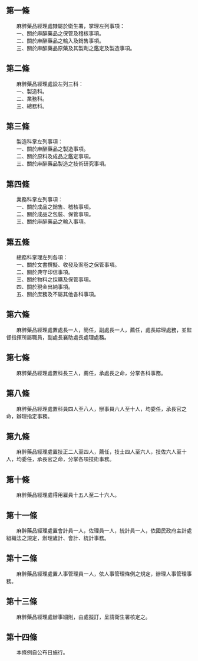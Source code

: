 第一條 
-------
　　麻醉藥品經理處隸屬於衛生署，掌理左列事項：  
　　一、關於麻醉藥品之保管及稽核事項。  
　　二、關於麻醉藥品之輸入及銷售事項。  
　　三、關於麻醉藥品原藥及其製劑之鑑定及製造事項。  


第二條 
-------
　　麻醉藥品經理處設左列三科：  
　　一、製造科。  
　　二、業務科。  
　　三、總務科。  


第三條 
-------
　　製造科掌左列事項：  
　　一、關於麻醉藥品之製造事項。  
　　二、關於原料及成品之鑑定事項。  
　　三、關於麻醉藥品製造之技術研究事項。  


第四條 
-------
　　業務科掌左列事項：  
　　一、關於成品之銷售、稽核事項。  
　　二、關於成品之包裝、保管事項。  
　　三、關於麻醉藥品之輸入事項。  


第五條 
-------
　　總務科掌理左列各項：  
　　一、關於文書撰擬、收發及案卷之保管事項。  
　　二、關於典守印信事項。  
　　三、關於物料之採購及保管事項。  
　　四、關於現金出納事項。  
　　五、關於庶務及不屬其他各科事項。  


第六條 
-------
　　麻醉藥品經理處置處長一人，簡任，副處長一人，薦任，處長綜理處務，並監督指揮所屬職員，副處長襄助處長處理處務。  


第七條 
-------
　　麻醉藥品經理處置科長三人，薦任，承處長之命，分掌各科事務。  


第八條 
-------
　　麻醉藥品經理處置科員四人至八人，辦事員六人至十人，均委任，承長官之命，辦理指定事務。  


第九條 
-------
　　麻醉藥品經理處置技正二人至四人，薦任，技士四人至六人，技佐六人至十人，均委任，承長官之命，分掌各項技術事務。  


第十條 
-------
　　麻醉藥品經理處得用雇員十五人至二十六人。  


第十一條 
---------
　　麻醉藥品經理處置會計員一人，佐理員一人，統計員一人，依國民政府主計處組織法之規定，辦理歲計、會計、統計事務。  


第十二條 
---------
　　麻醉藥品經理處置人事管理員一人，依人事管理條例之規定，辦理人事管理事務。  


第十三條 
---------
　　麻醉藥品經理處辦事細則，由處擬訂，呈請衛生署核定之。  


第十四條 
---------
　　本條例自公布日施行。